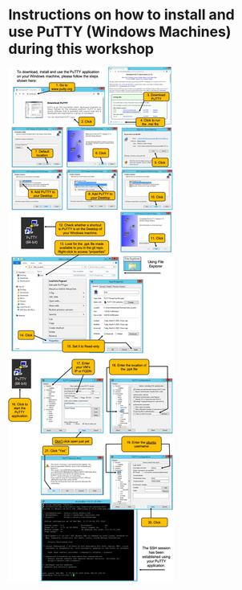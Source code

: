 # Instructions on how to install and use PuTTY (Windows Machines) during this workshop


![](./images/putty_and_ppk.jpg)
